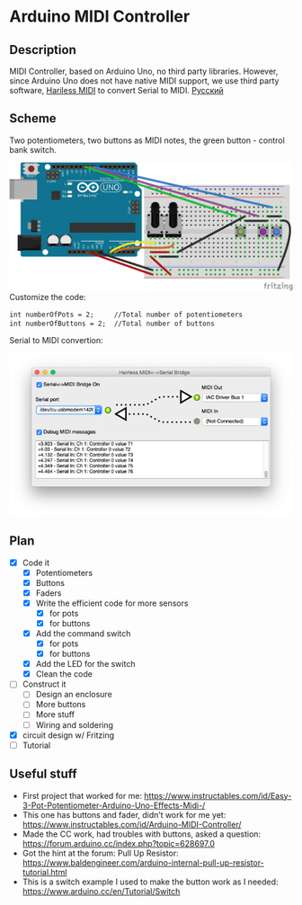 # Arduino MIDI Controller

## Description

MIDI Controller, based on Arduino Uno, no third party libraries. 
However, since Arduino Uno does not have native MIDI support, we use third party software, [Hariless MIDI](https://projectgus.github.io/hairless-midiserial/) to convert Serial to MIDI.
[Русский](https://viktorgordienko.com/arduino-midi-controller)

## Scheme
Two potentiometers, two buttons as MIDI notes, the green button - control bank switch.

![Breadboard](ArduinoMIDIController_bb.png)
Customize the code:
```
int numberOfPots = 2;     //Total number of potentiometers
int numberOfButtons = 2;  //Total number of buttons
```

Serial to MIDI convertion:

![Hairless MIDI](hairless-midi.png)
## Plan
- [x] Code it
    - [x] Potentiometers
    - [x] Buttons
    - [x] Faders
    - [x] Write the efficient code for more sensors
        - [x] for pots
        - [x] for buttons
    - [x] Add the command switch
        - [x] for pots
        - [x] for buttons
    - [x] Add the LED for the switch
    - [x] Clean the code
- [ ] Construct it
    - [ ] Design an enclosure
    - [ ] More buttons
    - [ ] More stuff
    - [ ] Wiring and soldering
- [x] circuit design w/ Fritzing
- [ ] Tutorial

## Useful stuff

- First project that worked for me:
https://www.instructables.com/id/Easy-3-Pot-Potentiometer-Arduino-Uno-Effects-Midi-/
- This one has buttons and fader, didn’t work for me yet:
https://www.instructables.com/id/Arduino-MIDI-Controller/
- Made the CC work, had troubles with buttons, asked a question:
https://forum.arduino.cc/index.php?topic=628697.0
- Got the hint at the forum: Pull Up Resistor: 
https://www.baldengineer.com/arduino-internal-pull-up-resistor-tutorial.html
- This is a switch example I used to make the button work as I needed:
https://www.arduino.cc/en/Tutorial/Switch


